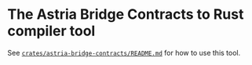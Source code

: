 # The Astria Bridge Contracts to Rust compiler tool

See
[`crates/astria-bridge-contracts/README.md`](../../crates/astria-bridge-contracts/README.md)
for how to use this tool.

